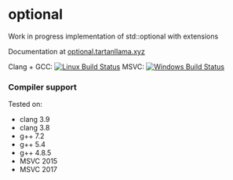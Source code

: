 # optional
Work in progress implementation of std::optional with extensions

Documentation at [optional.tartanllama.xyz](optional.tartanllama.xyz)

Clang + GCC: [![Linux Build Status](https://travis-ci.org/TartanLlama/monadic-optional.png?branch=master)](https://travis-ci.org/TartanLlama/monadic-optional)
MSVC: [![Windows Build Status](https://ci.appveyor.com/api/projects/status/mjorfcw3akhknnio?svg=true)](https://ci.appveyor.com/project/TartanLlama/monadic-optional)

### Compiler support

Tested on:

- clang 3.9
- clang 3.8
- g++ 7.2
- g++ 5.4
- g++ 4.8.5
- MSVC 2015
- MSVC 2017
